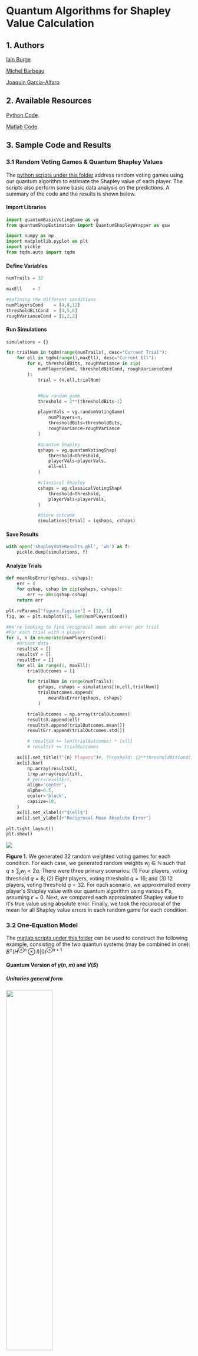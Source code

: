 # Quantum Algorithms for Shapley Value Calculation

## 1. Authors

<a href="https://github.com/iain-burge/iain-burge">Iain Burge</a>

<a href="https://carleton.ca/scs/people/michel-barbeau/">Michel Barbeau</a>

<a href="http://www-public.imtbs-tsp.eu/~garcia_a/web/">Joaquin Garcia-Alfaro</a>

## 2. Available Resources

<a href="https://github.com/iain-burge/QuantumShapleyValueAlgorithm/tree/main/python/">Python Code</a>.

<a href="https://github.com/iain-burge/QuantumShapleyValueAlgorithm/tree/main/matlab/">Matlab Code</a>.

## 3. Sample Code and Results

### 3.1 Random Voting Games & Quantum Shapley Values

The <a href="https://github.com/iain-burge/QuantumShapleyValueAlgorithm/tree/main/python/">python scripts under this folder</a>
address random voting games using our quantum algorithm to estimate the Shapley value of each player. The scripts also perform
some basic data analysis on the predictions. A summary of the code and the results is shown below.

#### Import Libraries

``` python
import quantumBasicVotingGame as vg
from quantumShapEstimation import QuantumShapleyWrapper as qsw

import numpy as np
import matplotlib.pyplot as plt
import pickle
from tqdm.auto import tqdm
```
#### Define Variables

``` python
numTrails = 32

maxEll    = 7

#Defining the different conditions
numPlayersCond    = [4,8,12]
thresholdBitCond  = [4,5,6]
roughVarianceCond = [1,2,2]
```

#### Run Simulations

``` python
simulations = {}

for trialNum in tqdm(range(numTrails), desc="Current Trial"):
    for ell in tqdm(range(1,maxEll), desc="Current Ell"):
        for n, thresholdBits, roughVariance in zip(
            numPlayersCond, thresholdBitCond, roughVarianceCond
        ):
            trial = (n,ell,trialNum)


            #New random game
            threshold = 2**(thresholdBits-1)

            playerVals = vg.randomVotingGame(
                numPlayers=n,
                thresholdBits=thresholdBits,
                roughVariance=roughVariance
            )

            #quantum Shapley
            qshaps = vg.quantumVotingShap(
                threshold=threshold,
                playerVals=playerVals,
                ell=ell
            )

            #classical Shapley
            cshaps = vg.classicalVotingShap(
                threshold=threshold,
                playerVals=playerVals,
            )

            #Store outcome
            simulations[trial] = (qshaps, cshaps)

```

#### Save Results

``` python
with open('shapleyVoteResults.pkl', 'wb') as f:
    pickle.dump(simulations, f)
```
#### Analyze Trials

``` python
def meanAbsError(qshaps, cshaps):
    err = 0
    for qshap, cshap in zip(qshaps, cshaps):
        err += abs(qshap-cshap)
    return err
```
``` python
plt.rcParams['figure.figsize'] = [12, 5]
fig, ax = plt.subplots(1, len(numPlayersCond))

#We're looking to find reciprocal mean abs error per trial
#For each trial with n players
for i, n in enumerate(numPlayersCond):
    #Orient data
    resultsX = []
    resultsY = []
    resultErr = []
    for ell in range(1, maxEll):
        trialOutcomes = []

        for trialNum in range(numTrails):
            qshaps, cshaps = simulations[(n,ell,trialNum)]
            trialOutcomes.append(
                meanAbsError(qshaps, cshaps)
            )

        trialOutcomes = np.array(trialOutcomes)
        resultsX.append(ell)
        resultsY.append(trialOutcomes.mean())
        resultErr.append(trialOutcomes.std())

        # resultsX += len(trialOutcomes) * [ell]
        # resultsY += trialOutcomes

    ax[i].set_title(f"{n} Players")#, Threshold: {2**thresholdBitCond[i]}")
    ax[i].bar(
        np.array(resultsX),
        1/np.array(resultsY),
        # yerr=resultErr,
        align='center',
        alpha=0.5,
        ecolor='black',
        capsize=10,
    )
    ax[i].set_xlabel(r"$\ell$")
    ax[i].set_ylabel(r"Reciprocal Mean Absolute Error")

plt.tight_layout()
plt.show()
```

![](figures/546.png)

**Figure 1.** We generated 32 random weighted voting games for each condition. For each case, we generated random weights $w_j\in \mathbb{N}$ such that $q\leq \sum_j w_j < 2q$. There were three primary scenarios: (1) Four players, voting threshold $q=8$; (2) Eight players, voting threshold $q=16$; and (3) 12 players, voting threshold $q=32$. For each scenario, we approximated every player's Shapley value with our quantum algorithm using various $\ell$'s, assuming $\epsilon=0$. Next, we compared each approximated Shapley value to it's true value using absolute error. Finally, we took the reciprocal of the mean for all Shapley value errors in each random game for each condition.

### 3.2 One-Equation Model

The <a href="https://github.com/iain-burge/QuantumShapleyValueAlgorithm/tree/main/matlab/">matlab scripts under this folder</a> can
be used to construct the following example, consisting of the two quantun systems (may be combined in one): $B^{\pm} (H^{\otimes n}\otimes I) \vert 0 \rangle^{\otimes n+1}$

#### Quantum Version of $\gamma(n,m)$ and $V(S)$

##### Unitaries general form

<img src="https://github.com/iain-burge/QuantumShapleyValueAlgorithm/blob/main/figures/matlab1.png" width=50%>

where

* $\phi^{\pm}(i,n) = \gamma(n,c(i))  \cdot V^{\pm}(i)$
* $c(i)$ is the number of ones in the binary representation of $i$.

``` matlab
gamma = @(n,m) 1 / ( nchoosek(n,m)*(n+1) );
c = @(i) nnz(dec2bin(i)-'0');
```

Example assuming $n+1=3, F = {1, 2, 3}$ and $i=1$

``` matlab
V_0 = 0;
V_1 = 0;
V_1_2  = 1;
V_1_3  = 1;
V_2 = 0;
V_2_3 = 0;
V_3 = 0;
V_1_2_3 = 1;
```

$V^{+}()$ and $\phi^{-}()$

``` matlab
Vm = [V_0 V_3 V_2 V_2_3 ];
phim = @(i,n) gamma(n,c(i)) * Vm(i);
% value function upper bound
Vmax = max([Vp Vm]);
n = 2;
Bplus = 1/Vmax * [...
    sqrt(1-phip(1,n)) sqrt(phip(1,n)) 0 0 0 0 0 0;
    sqrt(phip(1,n)) -sqrt(1-phip(1,n)) 0 0 0 0 0 0;
    0 0 sqrt(1-phip(2,n)) sqrt(phip(2,n)) 0 0 0 0;
    0 0 sqrt(phip(2,n)) -sqrt(1-phip(2,n)) 0 0 0 0;
    0 0 0 0 sqrt(1-phip(2,n))  sqrt(phip(2,n)) 0 0;
    0 0 0 0 sqrt(phip(2,n)) -sqrt(1-phip(2,n)) 0 0;
    0 0 0 0 0 0 sqrt(1-phip(2,n))  sqrt(phip(2,n));
    0 0 0 0 0 0 sqrt(phip(2,n)) -sqrt(1-phip(2,n))
    ]
```

``` {verbatim}
Bplus = 8×8
    1.0000         0         0         0         0         0         0         0
         0   -1.0000         0         0         0         0         0         0
         0         0    0.9129    0.4082         0         0         0         0
         0         0    0.4082   -0.9129         0         0         0         0
         0         0         0         0    0.9129    0.4082         0         0
         0         0         0         0    0.4082   -0.9129         0         0
         0         0         0         0         0         0    0.9129    0.4082
         0         0         0         0         0         0    0.4082   -0.9129

```

``` matlab
% check if unitary
isequal(Bplus*Bplus', eye(size(Bplus*Bplus',1)))
```

``` {verbatim}
ans =
   1
```

``` matlab
Bminus = 1/Vmax * [...
    sqrt(1-phim(1,n)) sqrt(phim(1,n)) 0 0 0 0 0 0;
    sqrt(phim(1,n)) -sqrt(1-phim(1,n)) 0 0 0 0 0 0;
    0 0 sqrt(1-phim(2,n)) sqrt(phim(2,n)) 0 0 0 0;
    0 0 sqrt(phim(2,n)) -sqrt(1-phim(2,n)) 0 0 0 0;
    0 0 0 0 sqrt(1-phim(2,n))  sqrt(phim(2,n)) 0 0;
    0 0 0 0 sqrt(phim(2,n)) -sqrt(1-phim(2,n)) 0 0;
    0 0 0 0 0 0 sqrt(1-phim(2,n))  sqrt(phim(2,n));
    0 0 0 0 0 0 sqrt(phim(2,n)) -sqrt(1-phim(2,n))
    ]
```

``` {verbatim}
Bminus = 8×8
     1     0     0     0     0     0     0     0
     0    -1     0     0     0     0     0     0
     0     0     1     0     0     0     0     0
     0     0     0    -1     0     0     0     0
     0     0     0     0     1     0     0     0
     0     0     0     0     0    -1     0     0
     0     0     0     0     0     0     1     0
     0     0     0     0     0     0     0    -1

```

``` matlab
% check if unitary
isequal(Bminus*Bminus', eye(size(Bminus*Bminus',1)))
```

``` {verbatim}
ans =
   1
```


``` matlab
% create the input state
H = gate.qft(2);
I = gate.id(2)
```

``` {verbatim}
   (1,1)        1
   (2,2)        1
```

``` matlab
In = u_propagate(state('000'),tensor(tensor(H,H),I))
```


``` {verbatim}
In = +0.5 |000> +0.5 |010> +0.5 |100> +0.5 |110>
```

``` matlab
% samples
sp = []; sm = [];
for k=1:50
    % apply the Shappley gate
    Ou = u_propagate(In, Bplus);
    % measure the 3rd qubit
    [~,b,~] = measure(Ou, 3);
    cbit = b - 1;
    sp = [ sp cbit ];
    % apply the Shappley gate
    Ou = u_propagate(In, Bminus);
    % measure the 3rd qubit
    [~,b,~] = measure(Ou, 3);
    cbit = b - 1;
    sm = [ sm cbit ];
end
fprintf('Shapply value is: %6.1f', Vmax * (mean(sp) - mean(sm)));
```

``` {verbatim}
Shapply value is:    0.1
```

## References

If using this code for research purposes, please cite:

Iain Burge, Michel Barbeau and Joaquin Garcia-Alfaro. Quantum Algorithms for Shapley Value Calculation. *To appear*. May 2023.

```
@inproceedings{burge-barbeau-alfaro2023Shapley,
  title={Quantum Algorithms for Shapley Value Calculation},
  author={Burge, Iain and Barbeau, Michel and Garcia-Alfaro, Joaquin},
  booktitle={To appear},
  pages={1--9},
  year={2023},
  month={May},
}
```



